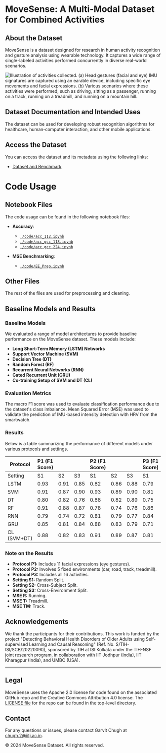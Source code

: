 # MoveSense: A Multi-Modal Dataset for Combined Activities

## About the Dataset
MoveSense is a dataset designed for research in human activity recognition and gesture analysis using wearable technology. It captures a wide range of single-labeled activities performed concurrently in diverse real-world scenarios.

![Illustration of activities collected. (a) Head gestures (facial and eye) IMU signatures are captured using an earable device, including specific eye movements and facial expressions. (b) Various scenarios where these activities were performed, such as driving, sitting as a passenger, running on a track, running on a treadmill, and running on a mountain hill.](dataset_images.png)

## Dataset Documentation and Intended Uses
The dataset can be used for developing robust recognition algorithms for healthcare, human-computer interaction, and other mobile applications.

## Access the Dataset
You can access the dataset and its metadata using the following links:
- [Dataset and Benchmark](https://github.com/chughgarvit/movesense/tree/main/code/imu/)

# Code Usage

## Notebook Files

The code usage can be found in the following notebook files:

- **Accuracy**:
  - [`./code/acc_112.ipynb`](./code/acc_112.ipynb)
  - [`./code/acc_gcc_118.ipynb`](./code/acc_gcc_118.ipynb)
  - [`./code/acc_gcc_224.ipynb`](./code/acc_gcc_224.ipynb)

- **MSE Benchmarking**:
  - [`./code/EE_Prep.ipynb`](./code/EE_Prep.ipynb)

## Other Files

The rest of the files are used for preprocessing and cleaning.

## Baseline Models and Results

### Baseline Models
We evaluated a range of model architectures to provide baseline performance on the MoveSense dataset. These models include:
- **Long Short-Term Memory (LSTM) Networks**
- **Support Vector Machine (SVM)**
- **Decision Tree (DT)**
- **Random Forest (RF)**
- **Recurrent Neural Networks (RNN)**
- **Gated Recurrent Unit (GRU)**
- **Co-training Setup of SVM and DT (CL)**

### Evaluation Metrics
The macro F1 score was used to evaluate classification performance due to the dataset's class imbalance. Mean Squared Error (MSE) was used to validate the prediction of IMU-based intensity detection with HRV from the smartwatch.

### Results
Below is a table summarizing the performance of different models under various protocols and settings.

| Protocol | P1 (F1 Score) | | | P2 (F1 Score) | | | P3 (F1 Score) | | | MSE (%) | | |
| -------- | ------------- | - | - | ------------- | - | - | ------------- | - | - | ------- | - | - |
| Setting  | S1            | S2 | S3 | S1            | S2 | S3 | S1            | S2 | S3 | R     | T | TM |
| LSTM     | 0.93          | 0.91 | 0.85 | 0.82 | 0.86 | 0.88 | 0.79 | 0.76 | 0.65 | 1.60 | 1.77 | 1.58 |
| SVM      | 0.91          | 0.87 | 0.90 | 0.93 | 0.89 | 0.90 | 0.81 | 0.71 | 0.73 | 1.67 | 2.14 | 1.89 |
| DT       | 0.80          | 0.82 | 0.76 | 0.88 | 0.82 | 0.89 | 0.75 | 0.74 | 0.79 | 1.80 | 1.91 | 2.18 |
| RF       | 0.91          | 0.88 | 0.87 | 0.78 | 0.74 | 0.76 | 0.86 | 0.82 | 0.83 | 0.89 | 1.16 | 1.12 |
| RNN      | 0.79          | 0.74 | 0.72 | 0.81 | 0.79 | 0.77 | 0.84 | 0.81 | 0.82 | 1.14 | 1.51 | 1.34 |
| GRU      | 0.85          | 0.81 | 0.84 | 0.88 | 0.83 | 0.79 | 0.71 | 0.74 | 0.70 | 1.63 | 1.81 | 1.76 |
| CL (SVM+DT) | 0.88       | 0.82 | 0.83 | 0.91 | 0.89 | 0.87 | 0.81 | 0.77 | 0.79 | 2.11 | 1.93 | 2.05 |

### Note on the Results
- **Protocol P1:** Includes 11 facial expressions (eye gestures).
- **Protocol P2:** Involves 5 fixed environments (car, road, track, treadmill).
- **Protocol P3:** Includes all 16 activities.
- **Setting S1:** Random Split.
- **Setting S2:** Cross-Subject Split.
- **Setting S3:** Cross-Environment Split.
- **MSE R:** Running.
- **MSE T:** Treadmill.
- **MSE TM:** Track.

## Acknowledgements
We thank the participants for their contributions. This work is funded by the project "Detecting Behavioral Health Disorders of Older Adults using Self-supervised Learning and Causal Reasoning" (Ref. No. S/TIH-ISI/SCB/20220090), sponsored by TIH at ISI Kolkata under the TIH-NSF joint research program, in collaboration with IIT Jodhpur (India), IIT Kharagpur (India), and UMBC (USA).

---

## Legal

MoveSense uses the Apache 2.0 license for code found on the associated GitHub repo and the Creative Commons Attribution 4.0 license. The [LICENSE file](https://github.com/chughgarvit/movesense/main/LICENSE) for the repo can be found in the top-level directory.

## Contact

For any questions or issues, please contact Garvit Chugh at [chugh.2@iitj.ac.in](mailto:chugh.2@iitj.ac.in).

&copy; 2024 MoveSense Dataset. All rights reserved.
